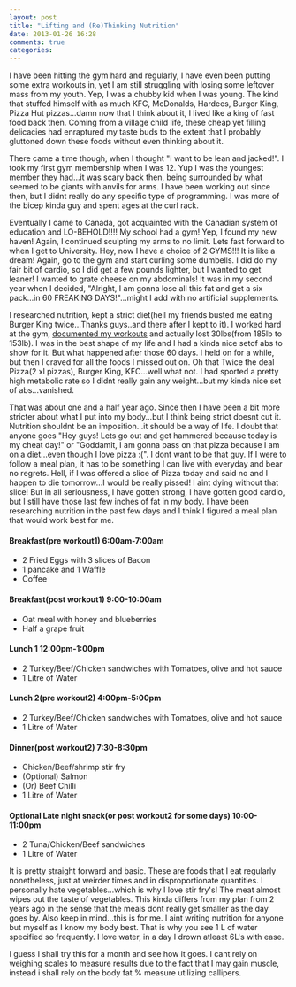 ```yaml
---
layout: post
title: "Lifting and (Re)Thinking Nutrition"
date: 2013-01-26 16:28
comments: true
categories: 
---
```

<p>I have been hitting the gym hard and regularly, I have even been putting
some extra workouts in, yet I am still struggling with losing some
leftover mass from my youth. Yep, I was a chubby kid when I was young.
The kind that stuffed himself with as much KFC, McDonalds, Hardees,
Burger King, Pizza Hut pizzas...damn now that I think about it, I lived
like a king of fast food back then. Coming from a village child life,
these cheap yet filling delicacies had enraptured my taste buds to the
extent that I probably gluttoned down these foods without even thinking
about it.</p> 

<p>There came a time though, when I thought "I want to be lean
and jacked!". I took my first gym membership when I was 12. Yup I was the
youngest member they had...it was scary back then, being surrounded by
what seemed to be giants with anvils for arms. I have been
working out since then, but I didnt really do any specific type of
programming. I was more of the bicep kinda guy and spent ages at the
curl rack. </p> 

<p>Eventually I came to Canada, got acquainted with the Canadian system
of education and LO-BEHOLD!!!! My school had a gym! Yep, I found my new
haven! Again, I continued sculpting my arms to no limit. Lets fast
forward to when I get to University. Hey, now I have a choice of 2
GYMS!!! It is like a dream! Again, go to the gym and start curling some
dumbells. I did do my fair bit of cardio, so I did get a few pounds
lighter, but I wanted to get leaner! I wanted to grate cheese on my
abdominals! It was in my second year when I decided, "Alright, I am
gonna lose all this fat and get a six pack...in 60 FREAKING
DAYS!"...might I add with no artificial supplements.</p>

<p>I researched nutrition, kept a strict diet(hell my friends busted me
eating Burger King twice...Thanks guys..and there after I kept to it). I worked hard at the gym, <a href="http://cdesouza-birdman.blogspot.ca/" target="_blank">documented my workouts</a> and  actually lost 30lbs(from 185lb to 153lb). I was in the best shape of my life and I had a kinda nice setof abs to show for it. But what happened after those 60 days. I held on for a while, but then I craved for all the foods I missed out on. Oh that Twice the deal Pizza(2 xl pizzas), Burger King, KFC...well what not. I had sported a pretty high metabolic rate so I didnt really gain any weight...but my kinda nice set of abs...vanished.</p>

<p>That was about one and a half year ago. Since then I have been a bit
more stricter about what I put into my body...but I think being strict
doesnt cut it. Nutrition shouldnt be an imposition...it should be a way
of life. I doubt that anyone goes "Hey guys! Lets go out and get
hammered because today is my cheat day!" or "Goddamit, I am gonna pass
on that pizza because I am on a diet...even though I love pizza :(". I
dont want to be that guy. If I were to follow a meal plan, it has to be
something I can live with everyday and bear no regrets. Hell, if I was
offered a slice of Pizza today and said no and I happen to die
tomorrow...I would be really pissed! I aint dying without that slice!
But in all seriousness, I have gotten strong, I have gotten good cardio,
but I still have those last few inches of fat in my body. I have been
researching nutrition in the past few days and I think I figured a meal
plan that would work best for me.</p>

<h4>Breakfast(pre workout1) 6:00am-7:00am</h4>
<ul>
	<li>2 Fried Eggs with 3 slices of Bacon</li>
	<li>1 pancake and 1 Waffle</li>
	<li>Coffee</li>
</ul>
<h4>Breakfast(post workout1) 9:00-10:00am</h4>
<ul>
	<li>Oat meal with honey and blueberries</li>
	<li>Half a grape fruit</li>
</ul>
<h4>Lunch 1  12:00pm-1:00pm</h4>
<ul>
	<li>2 Turkey/Beef/Chicken sandwiches with Tomatoes, olive and hot
sauce</li>
	<li>1 Litre of Water</li>
</ul>
<h4>Lunch 2(pre workout2)  4:00pm-5:00pm</h4>
<ul>
	<li>2 Turkey/Beef/Chicken sandwiches with Tomatoes, olive and hot sauce</li>
	<li>1 Litre of Water</li>
</ul>
<h4>Dinner(post workout2) 7:30-8:30pm</h4>
<ul>
	<li>Chicken/Beef/shrimp stir fry</li>
	<li>(Optional) Salmon</li>
	<li>(Or) Beef Chilli</li>
	<li>1 Litre of Water</li>
</ul>
<h4>Optional Late night snack(or post workout2 for some days) 10:00-11:00pm</h4>
<ul>
	<li>2 Tuna/Chicken/Beef sandwiches</li>
	<li>1 Litre of Water</li>
</ul>
<p>
	It is pretty straight forward and basic. These are foods that I eat
regularly nonetheless, just at weirder times and in disproportionate
quantities. I personally hate vegetables...which is why I love stir
fry's! The meat almost wipes out the taste of vegetables. This kinda
differs from my plan from 2 years ago in the sense that the meals dont
really get smaller as the day goes by. Also keep in mind...this is for
me. I aint writing nutrition for anyone but myself as I know my body
best. That is why you see 1 L of water specified so frequently. I love
water, in a day I drown atleast 6L's with ease. 
</p>
<p>
I guess I shall try this for a month and see how it goes. I cant rely on
weighing scales to measure results due to the fact that I may gain
muscle, instead i shall rely on the body fat % measure utilizing
callipers.
</p>
